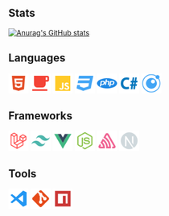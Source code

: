 ## Stats
[![Anurag's GitHub stats](https://github-readme-stats.vercel.app/api?username=ItsJustMiaouss&count_private=true&show_icons=true&theme=dracula)](https://github.com/anuraghazra/github-readme-stats)

## Languages
<div>
  <img src="https://raw.githubusercontent.com/PKief/vscode-material-icon-theme/main/icons/html.svg" width="40" />
  <img src="https://raw.githubusercontent.com/PKief/vscode-material-icon-theme/main/icons/java.svg" width="40" />
  <img src="https://raw.githubusercontent.com/PKief/vscode-material-icon-theme/main/icons/javascript.svg" width="40" />
  <img src="https://raw.githubusercontent.com/PKief/vscode-material-icon-theme/main/icons/css.svg" width="40" />
  <img src="https://raw.githubusercontent.com/PKief/vscode-material-icon-theme/main/icons/php.svg" width="40" />
  <img src="https://raw.githubusercontent.com/PKief/vscode-material-icon-theme/main/icons/csharp.svg" width="40" />
  <img src="https://raw.githubusercontent.com/PKief/vscode-material-icon-theme/main/icons/lua.svg" width="40" />
</div>

## Frameworks

<div>
  <img src="https://raw.githubusercontent.com/PKief/vscode-material-icon-theme/main/icons/laravel.svg" width="40" />
  <img src="https://raw.githubusercontent.com/PKief/vscode-material-icon-theme/main/icons/tailwindcss.svg" width="40" />
  <img src="https://raw.githubusercontent.com/PKief/vscode-material-icon-theme/main/icons/vue.svg" width="40" />
  <img src="https://raw.githubusercontent.com/PKief/vscode-material-icon-theme/main/icons/nodejs.svg" width="40" />
  <img src="https://raw.githubusercontent.com/PKief/vscode-material-icon-theme/main/icons/sentry.svg" width="40" />
  <img src="https://raw.githubusercontent.com/PKief/vscode-material-icon-theme/main/icons/next.svg" width="40" />
</div>
  
</div>

## Tools

<div>
  <img src="https://raw.githubusercontent.com/PKief/vscode-material-icon-theme/main/icons/vscode.svg" width="40" />
  <img src="https://raw.githubusercontent.com/PKief/vscode-material-icon-theme/main/icons/git.svg" width="40" />
  <img src="https://raw.githubusercontent.com/PKief/vscode-material-icon-theme/main/icons/npm.svg" width="40" />
</div>
